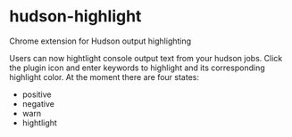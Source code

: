 hudson-highlight
================

Chrome extension for Hudson output highlighting

Users can now hightlight console output text from your hudson jobs.
Click the plugin icon and enter keywords to highlight and its
corresponding highlight color. At the moment there are four states:

* positive
* negative
* warn
* hightlight
